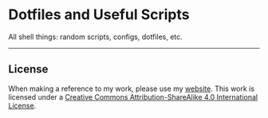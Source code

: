 # Dotfiles and Useful Scripts 

All shell things: random scripts, configs, dotfiles, etc.

----


## License

When making a reference to my work, please use my [website](http://bt3gl.github.io).
This work is licensed under a [Creative Commons Attribution-ShareAlike 4.0 International License](http://creativecommons.org/licenses/by-sa/4.0/).
